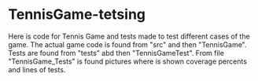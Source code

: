 # TennisGame-tetsing
Here is code for Tennis Game and tests made to test different cases of the game.
 The actual game code is found from "src" and then "TennisGame". Tests are found from "tests" abd then "TennisGameTest".
From file "TennisGame_Tests" is found pictures where is shown coverage percents and lines of tests.
